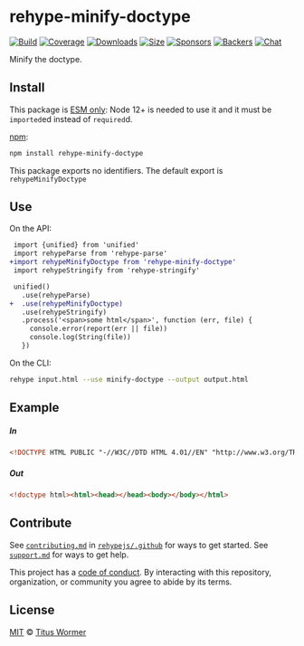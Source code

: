 <!--This file is generated by `build-packages.js`-->

# rehype-minify-doctype

[![Build][build-badge]][build]
[![Coverage][coverage-badge]][coverage]
[![Downloads][downloads-badge]][downloads]
[![Size][size-badge]][size]
[![Sponsors][sponsors-badge]][collective]
[![Backers][backers-badge]][collective]
[![Chat][chat-badge]][chat]

Minify the doctype.

## Install

This package is [ESM only][esm]:
Node 12+ is needed to use it and it must be `imported`ed instead of `required`d.

[npm][]:

```sh
npm install rehype-minify-doctype
```

This package exports no identifiers.
The default export is `rehypeMinifyDoctype`

## Use

On the API:

```diff
 import {unified} from 'unified'
 import rehypeParse from 'rehype-parse'
+import rehypeMinifyDoctype from 'rehype-minify-doctype'
 import rehypeStringify from 'rehype-stringify'

 unified()
   .use(rehypeParse)
+  .use(rehypeMinifyDoctype)
   .use(rehypeStringify)
   .process('<span>some html</span>', function (err, file) {
     console.error(report(err || file))
     console.log(String(file))
   })
```

On the CLI:

```sh
rehype input.html --use minify-doctype --output output.html
```

## Example

##### In

```html
<!DOCTYPE HTML PUBLIC "-//W3C//DTD HTML 4.01//EN" "http://www.w3.org/TR/html4/strict.dtd"><html><head></head><body></body></html>
```

##### Out

```html
<!doctype html><html><head></head><body></body></html>
```

## Contribute

See [`contributing.md`][contributing] in [`rehypejs/.github`][health] for ways
to get started.
See [`support.md`][support] for ways to get help.

This project has a [code of conduct][coc].
By interacting with this repository, organization, or community you agree to
abide by its terms.

## License

[MIT][license] © [Titus Wormer][author]

[build-badge]: https://github.com/rehypejs/rehype-minify/workflows/main/badge.svg

[build]: https://github.com/rehypejs/rehype-minify/actions

[coverage-badge]: https://img.shields.io/codecov/c/github/rehypejs/rehype-minify.svg

[coverage]: https://codecov.io/github/rehypejs/rehype-minify

[downloads-badge]: https://img.shields.io/npm/dm/rehype-minify-doctype.svg

[downloads]: https://www.npmjs.com/package/rehype-minify-doctype

[size-badge]: https://img.shields.io/bundlephobia/minzip/rehype-minify-doctype.svg

[size]: https://bundlephobia.com/result?p=rehype-minify-doctype

[sponsors-badge]: https://opencollective.com/unified/sponsors/badge.svg

[backers-badge]: https://opencollective.com/unified/backers/badge.svg

[collective]: https://opencollective.com/unified

[chat-badge]: https://img.shields.io/badge/chat-discussions-success.svg

[chat]: https://github.com/rehypejs/rehype/discussions

[esm]: https://gist.github.com/sindresorhus/a39789f98801d908bbc7ff3ecc99d99c

[npm]: https://docs.npmjs.com/cli/install

[health]: https://github.com/rehypejs/.github

[contributing]: https://github.com/rehypejs/.github/blob/main/contributing.md

[support]: https://github.com/rehypejs/.github/blob/main/support.md

[coc]: https://github.com/rehypejs/.github/blob/main/code-of-conduct.md

[license]: https://github.com/rehypejs/rehype-minify/blob/main/license

[author]: https://wooorm.com
